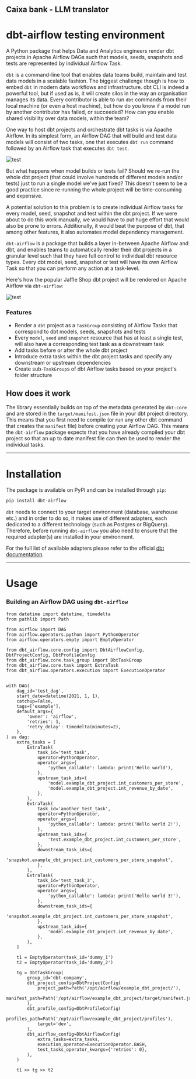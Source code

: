 ## Caixa bank - LLM translator

# dbt-airflow testing environment
A Python package that helps Data and Analytics engineers render dbt projects in Apache Airflow DAGs such that
models, seeds, snapshots and tests are represented by individual Airflow Task.

`dbt` is a command-line tool that enables data teams build, maintain and test data models in a scalable fashion. The 
biggest challenge though is how to embed `dbt` in modern data workflows and infrastructure. dbt CLI is indeed a powerful
tool, but if used as is, it will create silos in the way an organisation manages its data. Every contributor is able to 
run `dbt` commands from their local machine (or even a host machine), but how do you know if a model run by another 
contributor has failed, or succeeded? How can you enable shared visibility over data models, within the team? 

One way to host dbt projects and orchestrate dbt tasks is via Apache Airflow. In its simplest form, an Airflow DAG
that will build and test data models will consist of two tasks, one that executes `dbt run` command followed by an 
Airflow task that executes `dbt test`. 

<img style="display: block; margin: 0 auto" src="docs/blob/dbt_run_test_dag.png" alt="test">

But what happens when model builds or tests fail? Should we re-run the whole dbt project (that could involve hundreds of 
different models and/or tests) just to run a single model we've just fixed? This doesn't seem to be a good practice 
since re-running the whole project  will be time-consuming and expensive. 

A potential solution to this problem is to create individual Airflow tasks for every model, seed, snapshot and test
within the dbt project. If we were about to do this work manually, we would have to put huge effort that would also be 
prone to errors. Additionally, it would beat  the purpose of dbt, that among other features, it also automates model 
dependency management.

`dbt-airflow` is a package that builds a layer in-between Apache Airflow and dbt, and enables teams to automatically
render their dbt projects in a granular level such that they have full control to individual dbt resource types. Every
dbt model, seed, snapshot or test will have its own Airflow Task so that you can perform any action at a task-level. 

Here's how the popular Jaffle Shop dbt project will be rendered on Apache Airflow via `dbt-airflow`:

<img style="display: block; margin: 0 auto" src="docs/blob/dbt_jaffle_shop_dag.png" alt="test">


### Features
- Render a `dbt` project as a `TaskGroup` consisting of Airflow Tasks that correspond to dbt models, seeds, snapshots
and tests
- Every `model`, `seed` and `snapshot` resource that has at least a single test, will also have a corresponding
test task as a downstream task
- Add tasks before or after the whole dbt project
- Introduce extra tasks within the dbt project tasks and specify any downstream or upstream dependencies
- Create sub-`TaskGroup`s of dbt Airflow tasks based on your project's folder structure 

## How does it work
The library essentially builds on top of the metadata generated by `dbt-core` and are stored in 
the `target/manifest.json` file in your dbt project directory. This means that you first need to compile (or run 
any other dbt command that creates the `manifest` file) before creating your Airflow DAG. This means the `dbt-airflow` 
package expects that you have already compiled your dbt project so that an up to date manifest file can then be used
to render the individual tasks.

---

# Installation

The package is available on PyPI and can be installed through `pip`:
```bash
pip install dbt-airflow
```

`dbt` needs to connect to your target environment (database, warehouse etc.) and in order to do so, it makes use of 
different adapters, each dedicated to a different technology (such as Postgres or BigQuery). Therefore, before running
`dbt-airflow` you also need to ensure that the required adapter(s) are installed in your environment. 

For the full list of available adapters please refer to the official 
[dbt documentation](https://docs.getdbt.com/docs/available-adapters). 

---
# Usage



### Building an Airflow DAG using `dbt-airflow`

```python3
from datetime import datetime, timedelta
from pathlib import Path

from airflow import DAG
from airflow.operators.python import PythonOperator
from airflow.operators.empty import EmptyOperator

from dbt_airflow.core.config import DbtAirflowConfig, DbtProjectConfig, DbtProfileConfig
from dbt_airflow.core.task_group import DbtTaskGroup
from dbt_airflow.core.task import ExtraTask
from dbt_airflow.operators.execution import ExecutionOperator


with DAG(
    dag_id='test_dag',
    start_date=datetime(2021, 1, 1),
    catchup=False,
    tags=['example'],
    default_args={
        'owner': 'airflow',
        'retries': 1,
        'retry_delay': timedelta(minutes=2),
    },
) as dag:
    extra_tasks = [
        ExtraTask(
            task_id='test_task',
            operator=PythonOperator,
            operator_args={
                'python_callable': lambda: print('Hello world'),
            },
            upstream_task_ids={
                'model.example_dbt_project.int_customers_per_store',
                'model.example_dbt_project.int_revenue_by_date',
            },
        ),
        ExtraTask(
            task_id='another_test_task',
            operator=PythonOperator,
            operator_args={
                'python_callable': lambda: print('Hello world 2!'),
            },
            upstream_task_ids={
                'test.example_dbt_project.int_customers_per_store',
            },
            downstream_task_ids={
                'snapshot.example_dbt_project.int_customers_per_store_snapshot',
            },
        ),
        ExtraTask(
            task_id='test_task_3',
            operator=PythonOperator,
            operator_args={
                'python_callable': lambda: print('Hello world 3!'),
            },
            downstream_task_ids={
                'snapshot.example_dbt_project.int_customers_per_store_snapshot',
            },
            upstream_task_ids={
                'model.example_dbt_project.int_revenue_by_date',
            },
        ),
    ]

    t1 = EmptyOperator(task_id='dummy_1')
    t2 = EmptyOperator(task_id='dummy_2')

    tg = DbtTaskGroup(
        group_id='dbt-company',
        dbt_project_config=DbtProjectConfig(
            project_path=Path('/opt/airflow/example_dbt_project/'),
            manifest_path=Path('/opt/airflow/example_dbt_project/target/manifest.json'),
        ),
        dbt_profile_config=DbtProfileConfig(
            profiles_path=Path('/opt/airflow/example_dbt_project/profiles'),
            target='dev',
        ),
        dbt_airflow_config=DbtAirflowConfig(
            extra_tasks=extra_tasks,
            execution_operator=ExecutionOperator.BASH,
            test_tasks_operator_kwargs={'retries': 0},
        ),
    )

    t1 >> tg >> t2

```
